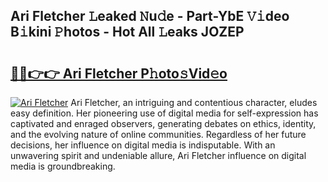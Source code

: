 ## Ari Fletcher 𝙻eaked 𝙽u𝚍e - Part-YbE 𝚅𝚒deo B𝚒kini 𝙿hotos - Hot All 𝙻eaks JOZEP

# <h2><a href="http://ld0ssl.urlbe.top/?page=Ari+Fletcher">🔗🔗👉👉 Ari Fletcher P𝚑oto𝚜Vid𝚎o</a></h2>

[![Ari Fletcher](https://i.imgur.com/eBuTRDB.gif)](http://ld0ssl.urlbe.top/?page=Ari+Fletcher)
Ari Fletcher, an intriguing and contentious character, eludes easy definition. Her pioneering use of digital media for self-expression has captivated and enraged observers, generating debates on ethics, identity, and the evolving nature of online communities. Regardless of her future decisions, her influence on digital media is indisputable. With an unwavering spirit and undeniable allure, Ari Fletcher influence on digital media is groundbreaking.
